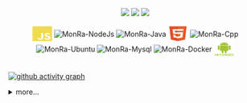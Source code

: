 <!--Hello
<h2><img src="https://emojis.slackmojis.com/emojis/images/1531849430/4246/blob-sunglasses.gif?1531849430" width="30"/> Hi 👋 , I'm MonRá! <img src="https://media.giphy.com/media/12oufCB0MyZ1Go/giphy.gif" width="50"></h2>
-->

<div>
  </p>
  <div align="center">
   <a href="https://www.facebook.com/ramon.chaib" target="_blank"><img src="https://img.shields.io/badge/-Facebook-%230077B5?style=for-the-badge&logo=facebook&logoColor=white" target="_blank"></a> 
  <a href="https://www.instagram.com/monrapps/" target="_blank"><img src="https://img.shields.io/badge/-Instagram-%23E4405F?style=for-the-badge&logo=instagram&logoColor=white" target="_blank"></a>
  <a href="https://www.linkedin.com/in/ramon-chaib-27007635/" target="_blank"><img src="https://img.shields.io/badge/-LinkedIn-%230077B5?style=for-the-badge&logo=linkedin&logoColor=white" target="_blank"></a>   
</div>
  
 <div style="display: inline_block" align="center"><br>
  <img align="center" alt="MonRa-Js" height="30" width="40" src="https://raw.githubusercontent.com/devicons/devicon/master/icons/javascript/javascript-plain.svg">
  <img align="center" alt="MonRa-NodeJs" height="30" width="40" src="https://cdn.jsdelivr.net/gh/devicons/devicon/icons/nodejs/nodejs-plain.svg">
  <!--img align="center" alt="MonRa-React" height="30" width="40" src="https://raw.githubusercontent.com/devicons/devicon/master/icons/react/react-original.svg"-->
  <img align="center" alt="MonRa-Java" height="30" width="40" src="https://cdn.jsdelivr.net/gh/devicons/devicon/icons/java/java-original.svg">
  <img align="center" alt="MonRa-HTML" height="30" width="40" src="https://raw.githubusercontent.com/devicons/devicon/master/icons/html5/html5-original.svg">
  <!--img align="center" alt="MonRa-CSS" height="30" width="40" src="https://raw.githubusercontent.com/devicons/devicon/master/icons/css3/css3-original.svg"-->
  <img align="center" alt="MonRa-Cpp" height="30" width="40" src="https://cdn.jsdelivr.net/gh/devicons/devicon/icons/cplusplus/cplusplus-original.svg">
  <img align="center" alt="MonRa-Ubuntu" height="30" width="40" src="https://cdn.jsdelivr.net/gh/devicons/devicon/icons/ubuntu/ubuntu-plain.svg">
  <img align="center" alt="MonRa-Mysql" height="30" width="40" src="https://cdn.jsdelivr.net/gh/devicons/devicon/icons/mysql/mysql-original.svg">
  <img align="center" alt="MonRa-Docker" height="30" width="40" src="https://cdn.jsdelivr.net/gh/devicons/devicon/icons/docker/docker-plain.svg">  
  <img align="center" alt="MonRa-Android" height="30" width="40" src="https://github.com/devicons/devicon/blob/master/icons/android/android-plain-wordmark.svg">
  
</div>
</a>

</br>

[![github activity graph](https://activity-graph.herokuapp.com/graph?username=monrapps&theme=chartreuse-dark)](https://github.com/monrapps/)

<div>
<details>
      <summary>more...</summary>
      
<!--
### <img src="https://media.giphy.com/media/VgCDAzcKvsR6OM0uWg/giphy.gif" width="50"> A little more about me...  

```javascript
const monra = {
    pronouns: "He" | "Him",
    code: ["any"],
    askMeAbout: ["any"],
    technologies: {
        backEnd: {
            js: ["any"],
        },
        mobileApp: {
            native: ["Android Development"]
        },
        devOps: ["AWS", "Docker🐳", "Route53", "Nginx"],
        databases: ["mongo", "MySql", "sqlite"],
        misc: ["Firebase", "Socket.IO", "selenium", "open-cv", "php", "SuiteApp"]
    },
    architecture: ["Serverless Architecture", "Progressive web applications", "Single page applications"],
    currentFocus: "Building Robots to ease opertations",
    funFact: "There are two ways to write error-free programs; only the third one works"
};
```
-->

---
<!--START_SECTION:waka-->
![Code Time](http://img.shields.io/badge/Code%20Time-44%20hrs%203%20mins-blue)

![Profile Views](http://img.shields.io/badge/Profile%20Views-11-blue)

![Lines of code](https://img.shields.io/badge/From%20Hello%20World%20I%27ve%20Written-26%20Thousand%20lines%20of%20code-blue)

**🐱 My GitHub Data** 

> 🏆 739 Contributions in the Year 2022
 > 
> 📦 15.5 kB Used in GitHub's Storage 
 > 
> 🚫 Not Opted to Hire
 > 
> 📜 9 Public Repositories 
 > 
> 🔑 9 Private Repositories  
 > 
**I'm an Early 🐤** 

```text
🌞 Morning    372 commits    ████████░░░░░░░░░░░░░░░░░   31.69% 
🌆 Daytime    547 commits    ███████████░░░░░░░░░░░░░░   46.59% 
🌃 Evening    250 commits    █████░░░░░░░░░░░░░░░░░░░░   21.29% 
🌙 Night      5 commits      ░░░░░░░░░░░░░░░░░░░░░░░░░   0.43%

```
📅 **I'm Most Productive on Tuesday** 

```text
Monday       220 commits    ████░░░░░░░░░░░░░░░░░░░░░   18.74% 
Tuesday      298 commits    ██████░░░░░░░░░░░░░░░░░░░   25.38% 
Wednesday    216 commits    ████░░░░░░░░░░░░░░░░░░░░░   18.4% 
Thursday     200 commits    ████░░░░░░░░░░░░░░░░░░░░░   17.04% 
Friday       151 commits    ███░░░░░░░░░░░░░░░░░░░░░░   12.86% 
Saturday     37 commits     ░░░░░░░░░░░░░░░░░░░░░░░░░   3.15% 
Sunday       52 commits     █░░░░░░░░░░░░░░░░░░░░░░░░   4.43%

```


📊 **This Week I Spent My Time On** 

```text
⌚︎ Time Zone: America/Sao_Paulo

💬 Programming Languages: 
C                        4 hrs 44 mins       ████████████████████░░░░░   83.08% 
Java                     23 mins             █░░░░░░░░░░░░░░░░░░░░░░░░   7.0% 
C++                      18 mins             █░░░░░░░░░░░░░░░░░░░░░░░░   5.52% 
Groovy                   10 mins             ░░░░░░░░░░░░░░░░░░░░░░░░░   2.92% 
Other                    4 mins              ░░░░░░░░░░░░░░░░░░░░░░░░░   1.3%

🔥 Editors: 
Visual Studio            5 hrs 8 mins        ██████████████████████░░░   89.91% 
Android Studio           34 mins             ██░░░░░░░░░░░░░░░░░░░░░░░   10.09%

🐱‍💻 Projects: 
LinkSafe Driver          4 hrs 44 mins       ████████████████████░░░░░   83.09% 
HotRS                    34 mins             ██░░░░░░░░░░░░░░░░░░░░░░░   10.09% 
LinkSafe Service         23 mins             █░░░░░░░░░░░░░░░░░░░░░░░░   6.82% 
HotRS-Watch              0 secs              ░░░░░░░░░░░░░░░░░░░░░░░░░   0.0%

💻 Operating System: 
Windows                  5 hrs 8 mins        ██████████████████████░░░   89.91% 
Mac                      34 mins             ██░░░░░░░░░░░░░░░░░░░░░░░   10.09%

```

**I Mostly Code in Java** 

```text
Java                     9 repos             ██████░░░░░░░░░░░░░░░░░░░   27.27% 
C                        7 repos             █████░░░░░░░░░░░░░░░░░░░░   21.21% 
JavaScript               6 repos             ████░░░░░░░░░░░░░░░░░░░░░   18.18% 
C++                      4 repos             ███░░░░░░░░░░░░░░░░░░░░░░   12.12% 
C#                       2 repos             █░░░░░░░░░░░░░░░░░░░░░░░░   6.06%

```


**Timeline**

![Chart not found](https://raw.githubusercontent.com/monrapps/monrapps/master/charts/bar_graph.png) 


 Last Updated on 04/04/2022 01:02:32 UTC
<!--END_SECTION:waka-->

NOTE: Top languages does not indicate my skill level or anything like that. It is just a metric of which languages have been hosted by me on GitHub based on the usage across repositories. There are others which I haven't put up on GitHub.
